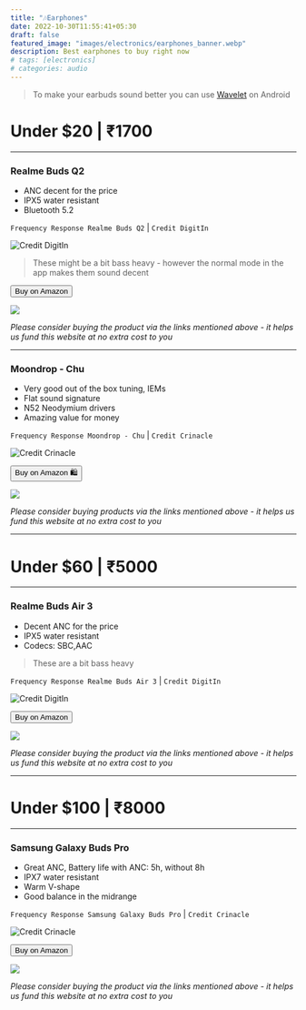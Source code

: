 ```yaml
---
title: "🎶Earphones"
date: 2022-10-30T11:55:41+05:30
draft: false
featured_image: "images/electronics/earphones_banner.webp"
description: Best earphones to buy right now
# tags: [electronics]
# categories: audio
---
```

<link rel="stylesheet" href="/styles.css">

> To make your earbuds sound better you can use [Wavelet](https://play.google.com/store/apps/details?id=com.pittvandewitt.wavelet) on Android


# Under $20 | ₹1700
___

### Realme Buds Q2
- ANC decent for the price
- IPX5 water resistant
- Bluetooth 5.2

`Frequency Response Realme Buds Q2` | `Credit DigitIn`

![Credit DigitIn](/images/electronics/fr_realme_buds_q2.webp)

> These might be a bit bass heavy - however the normal mode in the app makes them sound decent

<button class="button-58" role="button" onclick="location.href='https://amzn.to/3gK3Zle'" >Buy on Amazon</button>

<!-- Realme Buds Q2 Amazon Small embed -->
<a href="https://www.amazon.in/realme-Active-Noise-Cancellation-Earphones/dp/B091G8TJ33?crid=3U26MJBBF514K&keywords=realme+buds+q2&qid=1666762545&qu=eyJxc2MiOiIyLjc0IiwicXNhIjoiMi4wNSIsInFzcCI6IjEuODAifQ%3D%3D&s=electronics&sprefix=%2Celectronics%2C706&sr=1-1&linkCode=li1&tag=jinjja-21&linkId=43ac1c5759528053cfaab7a2c263a004&language=en_IN&ref_=as_li_ss_il" target="_blank"><img border="0" src="//ws-in.amazon-adsystem.com/widgets/q?_encoding=UTF8&ASIN=B091G8TJ33&Format=_SL110_&ID=AsinImage&MarketPlace=IN&ServiceVersion=20070822&WS=1&tag=jinjja-21&language=en_IN" ></a><img src="https://ir-in.amazon-adsystem.com/e/ir?t=jinjja-21&language=en_IN&l=li1&o=31&a=B091G8TJ33" width="1" height="1" border="0" alt="" style="border:none !important; margin:0px !important;" />

_Please consider buying the product via the links mentioned above - it helps us fund this website at no extra cost to you_

___

### Moondrop - Chu
- Very good out of the box tuning, IEMs
- Flat sound signature
- N52 Neodymium drivers
- Amazing value for money

`Frequency Response Moondrop - Chu` | `Credit Crinacle`

![Credit Crinacle](/images/electronics/fr_moondrop_chu.webp)

<!-- | Moondrop - Chu | [Amazon](https://amzn.to/3TCoNKb) | 
|--|--| -->

<button class="button-58" role="button" onclick="location.href='https://amzn.to/3TCoNKb'" >Buy on Amazon 🛍️</button>

<!-- Moondrop - Chu Amazon Small embed -->
<a href="https://www.amazon.in/Moondrop-CHU-Performance-Dynamic-Earphone/dp/B09XHTHG61?qu=eyJxc2MiOiIyLjkyIiwicXNhIjoiMi4yMyIsInFzcCI6IjAuNTkifQ%3D%3D&linkCode=li1&tag=jinjja-21&linkId=f0609bfb927434b64d931a66d25e4934&language=en_IN&ref_=as_li_ss_il" target="_blank"><img border="0" src="//ws-in.amazon-adsystem.com/widgets/q?_encoding=UTF8&ASIN=B09XHTHG61&Format=_SL110_&ID=AsinImage&MarketPlace=IN&ServiceVersion=20070822&WS=1&tag=jinjja-21&language=en_IN" ></a><img src="https://ir-in.amazon-adsystem.com/e/ir?t=jinjja-21&language=en_IN&l=li1&o=31&a=B09XHTHG61" width="1" height="1" border="0" alt="" style="border:none !important; margin:0px !important;" />

_Please consider buying products via the links mentioned above - it helps us fund this website at no extra cost to you_
___

# Under $60 | ₹5000
___

### Realme Buds Air 3

- Decent ANC for the price 
- IPX5 water resistant
- Codecs: SBC,AAC

> These are a bit bass heavy

`Frequency Response Realme Buds Air 3` | `Credit DigitIn`

![Credit DigitIn](/images/electronics/fr_realme_buds_air_3.webp)

<button class="button-58" role="button" onclick="location.href='https://amzn.to/3zrkjOm'" >Buy on Amazon</button>

<!-- Realme Buds Air 3 Amazon Small embed -->
<a href="https://www.amazon.in/realme-Cancellation-Bluetooth-Headset-Wireless/dp/B0B8H61SR4?crid=29B5R1T2OMYYU&keywords=Realme+Buds+Air+3&qid=1667055033&qu=eyJxc2MiOiI0LjQ1IiwicXNhIjoiMy44NCIsInFzcCI6IjMuNTMifQ%3D%3D&sprefix=realme+buds+air+3%2Caps%2C190&sr=8-2&linkCode=li1&tag=jinjja-21&linkId=4e9665da1ec4d7b04e7fac19d0fe7372&language=en_IN&ref_=as_li_ss_il" target="_blank"><img border="0" src="//ws-in.amazon-adsystem.com/widgets/q?_encoding=UTF8&ASIN=B0B8H61SR4&Format=_SL110_&ID=AsinImage&MarketPlace=IN&ServiceVersion=20070822&WS=1&tag=jinjja-21&language=en_IN" ></a><img src="https://ir-in.amazon-adsystem.com/e/ir?t=jinjja-21&language=en_IN&l=li1&o=31&a=B0B8H61SR4" width="1" height="1" border="0" alt="" style="border:none !important; margin:0px !important;" />

_Please consider buying the product via the links mentioned above - it helps us fund this website at no extra cost to you_

___

# Under $100 | ₹8000
___

### Samsung Galaxy Buds Pro
- Great ANC, Battery life with ANC: 5h, without 8h
- IPX7 water resistant
- Warm V-shape
- Good balance in the midrange

`Frequency Response Samsung Galaxy Buds Pro` | `Credit Crinacle`

![Credit Crinacle](/images/electronics/fr_samsung_buds_pro.webp)

<button class="button-58" role="button" onclick="location.href='https://amzn.to/3fgsdmO'" >Buy on Amazon</button>

<!-- Samsung Galaxy Buds Pro Amazon Small embed -->
<a href="https://www.amazon.in/Samsung-Galaxy-Ear-Buds-Black/dp/B08SKDXKZF?crid=1KPS3AVJ0C64W&keywords=galaxy+buds+pro&qid=1667032020&qu=eyJxc2MiOiIyLjgxIiwicXNhIjoiMS42NSIsInFzcCI6IjEuMjcifQ%3D%3D&sprefix=galaxy+buds+pro%2Caps%2C206&sr=8-3&linkCode=li1&tag=jinjja-21&linkId=22a6bf518629d1d6198f0d6c504b94a4&language=en_IN&ref_=as_li_ss_il" target="_blank"><img border="0" src="//ws-in.amazon-adsystem.com/widgets/q?_encoding=UTF8&ASIN=B08SKDXKZF&Format=_SL110_&ID=AsinImage&MarketPlace=IN&ServiceVersion=20070822&WS=1&tag=jinjja-21&language=en_IN" ></a><img src="https://ir-in.amazon-adsystem.com/e/ir?t=jinjja-21&language=en_IN&l=li1&o=31&a=B08SKDXKZF" width="1" height="1" border="0" alt="" style="border:none !important; margin:0px !important;" />

_Please consider buying the product via the links mentioned above - it helps us fund this website at no extra cost to you_
